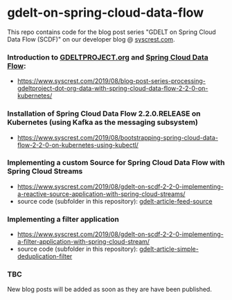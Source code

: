 # gdelt-on-spring-cloud-data-flow

This repo contains code for the blog post series "GDELT on Spring Cloud Data Flow (SCDF)" on our developer blog @ [syscrest.com](http://www.syscrest.com).

### Introduction to [GDELTPROJECT.org](https://gdeltproject.org) and [Spring Cloud Data Flow](https://cloud.spring.io/spring-cloud-dataflow):
  * https://www.syscrest.com/2019/08/blog-post-series-processing-gdeltproject-dot-org-data-with-spring-cloud-data-flow-2-2-0-on-kubernetes/


### Installation of Spring Cloud Data Flow 2.2.0.RELEASE on Kubernetes (using Kafka as the messaging subsystem)
  * https://www.syscrest.com/2019/08/bootstrapping-spring-cloud-data-flow-2-2-0-on-kubernetes-using-kubectl/


### Implementing a custom Source for Spring Cloud Data Flow with Spring Cloud Streams
* https://www.syscrest.com/2019/08/gdelt-on-scdf-2-2-0-implementing-a-reactive-source-application-with-spring-cloud-streams/
* source code (subfolder in this repository): [gdelt-article-feed-source](gdelt-article-feed-source)


### Implementing a filter application

* https://www.syscrest.com/2019/08/gdelt-on-scdf-2-2-0-implementing-a-filter-application-with-spring-cloud-stream/
* source code (subfolder in this repository): [gdelt-article-simple-deduplication-filter](gdelt-article-simple-deduplication-filter)


### TBC

New blog posts will be added as soon as they are have been published.